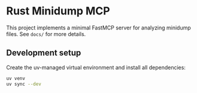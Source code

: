 # Rust Minidump MCP

This project implements a minimal FastMCP server for analyzing minidump files.
See `docs/` for more details.

## Development setup

Create the uv-managed virtual environment and install all dependencies:

```bash
uv venv
uv sync --dev
```
